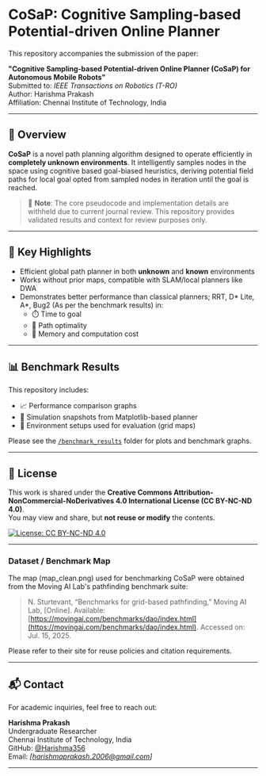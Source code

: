 # CoSaP: Cognitive Sampling-based Potential-driven Online Planner

This repository accompanies the submission of the paper:

**"Cognitive Sampling-based Potential-driven Online Planner (CoSaP) for Autonomous Mobile Robots"**  
Submitted to: *IEEE Transactions on Robotics (T-RO)*  
Author: Harishma Prakash  
Affiliation: Chennai Institute of Technology, India

---

## 🧭 Overview

**CoSaP** is a novel path planning algorithm designed to operate efficiently in **completely unknown environments**. It intelligently samples nodes in the space using cognitive based goal-biased heuristics, deriving potential field paths for local goal opted from sampled nodes in iteration until the goal is reached.

> 🚫 **Note**: The core pseudocode and implementation details are withheld due to current journal review. This repository provides validated results and context for review purposes only.

---

## 🎯 Key Highlights

- Efficient global path planner in both **unknown** and **known** environments
- Works without prior maps, compatible with SLAM/local planners like DWA
- Demonstrates better performance than classical planners; RRT, D* Lite, A*, Bug2 (As per the benchmark results) in:
  - ⏱️ Time to goal
  - 📏 Path optimality
  - 💾 Memory and computation cost

---

## 📊 Benchmark Results

This repository includes:

- 📈 Performance comparison graphs
- 🧪 Simulation snapshots from Matplotlib-based planner
- 🧮 Environment setups used for evaluation (grid maps)

Please see the [`/benchmark_results`](./benchmark_results) folder for plots and benchmark graphs.

---

## 🔐 License

This work is shared under the **Creative Commons Attribution-NonCommercial-NoDerivatives 4.0 International License (CC BY-NC-ND 4.0)**.  
You may view and share, but **not reuse or modify** the contents.

[![License: CC BY-NC-ND 4.0](https://licensebuttons.net/l/by-nc-nd/4.0/88x31.png)](https://creativecommons.org/licenses/by-nc-nd/4.0/)

---

### Dataset / Benchmark Map

The map (map_clean.png) used for benchmarking CoSaP were obtained from the Moving AI Lab's pathfinding benchmark suite:

> N. Sturtevant, “Benchmarks for grid-based pathfinding,” Moving AI Lab, [Online]. Available: [https://movingai.com/benchmarks/dao/index.html](https://movingai.com/benchmarks/dao/index.html). Accessed on: Jul. 15, 2025.

Please refer to their site for reuse policies and citation requirements.

---

## 📬 Contact

For academic inquiries, feel free to reach out:

**Harishma Prakash**  
Undergraduate Researcher  
Chennai Institute of Technology, India  
GitHub: [@Harishma356](https://github.com/Harishma356)  
Email: *[harishmaprakash.2006@gmail.com]*

---

